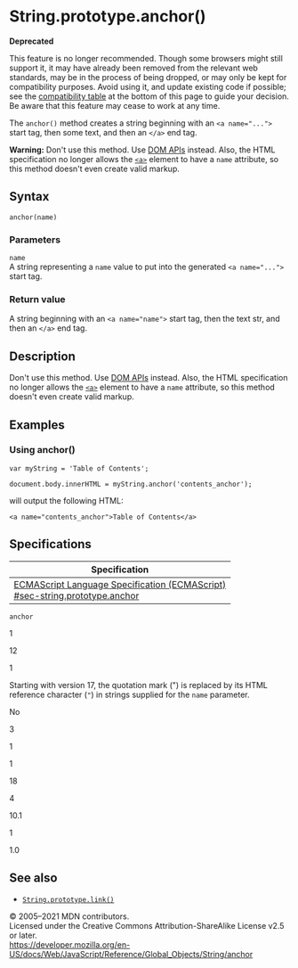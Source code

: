 String.prototype.anchor()
=========================

**Deprecated**

This feature is no longer recommended. Though some browsers might still support it, it may have already been removed from the relevant web standards, may be in the process of being dropped, or may only be kept for compatibility purposes. Avoid using it, and update existing code if possible; see the [compatibility table](#browser_compatibility) at the bottom of this page to guide your decision. Be aware that this feature may cease to work at any time.

The `anchor()` method creates a string beginning with an `<a name="...">` start tag, then some text, and then an `</a>` end tag.

**Warning:** Don't use this method. Use [DOM APIs](https://developer.mozilla.org/en-US/docs/Web/API/Document_Object_Model) instead. Also, the HTML specification no longer allows the [`<a>`](https://developer.mozilla.org/en-US/docs/Web/HTML/Element/a) element to have a `name` attribute, so this method doesn't even create valid markup.

Syntax
------

    anchor(name)

### Parameters

`name`  
A string representing a `name` value to put into the generated `<a name="...">` start tag.

### Return value

A string beginning with an `<a name="name">` start tag, then the text str, and then an `</a>` end tag.

Description
-----------

Don't use this method. Use [DOM APIs](https://developer.mozilla.org/en-US/docs/Web/API/Document_Object_Model) instead. Also, the HTML specification no longer allows the [`<a>`](https://developer.mozilla.org/en-US/docs/Web/HTML/Element/a) element to have a `name` attribute, so this method doesn't even create valid markup.

Examples
--------

### Using anchor()

    var myString = 'Table of Contents';

    document.body.innerHTML = myString.anchor('contents_anchor');

will output the following HTML:

    <a name="contents_anchor">Table of Contents</a>

Specifications
--------------

<table><thead><tr class="header"><th>Specification</th></tr></thead><tbody><tr class="odd"><td><a href="https://tc39.es/ecma262/#sec-string.prototype.anchor">ECMAScript Language Specification (ECMAScript)<br />
<span class="small">#sec-string.prototype.anchor</span></a></td></tr></tbody></table>

`anchor`

1

12

1

Starting with version 17, the quotation mark (") is replaced by its HTML reference character (`"`) in strings supplied for the `name` parameter.

No

3

1

1

18

4

10.1

1

1.0

See also
--------

-   [`String.prototype.link()`](link)

© 2005–2021 MDN contributors.  
Licensed under the Creative Commons Attribution-ShareAlike License v2.5 or later.  
<a href="https://developer.mozilla.org/en-US/docs/Web/JavaScript/Reference/Global_Objects/String/anchor" class="_attribution-link">https://developer.mozilla.org/en-US/docs/Web/JavaScript/Reference/Global_Objects/String/anchor</a>
